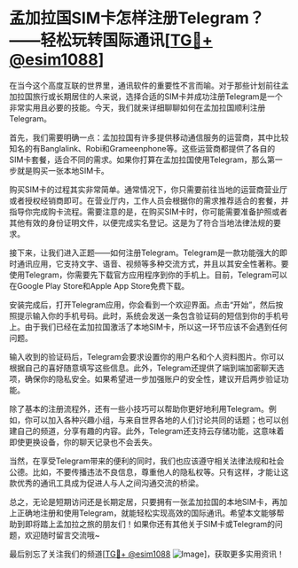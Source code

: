 # 孟加拉国SIM卡怎样注册Telegram？——轻松玩转国际通讯[[TG💪+ @esim1088](https://t.me/s/esim1088)]

在当今这个高度互联的世界里，通讯软件的重要性不言而喻。对于那些计划前往孟加拉国旅行或长期居住的人来说，选择合适的SIM卡并成功注册Telegram是一个非常实用且必要的技能。今天，我们就来详细聊聊如何在孟加拉国顺利注册Telegram。

首先，我们需要明确一点：孟加拉国有许多提供移动通信服务的运营商，其中比较知名的有Banglalink、Robi和Grameenphone等。这些运营商都提供了各自的SIM卡套餐，适合不同的需求。如果你打算在孟加拉国使用Telegram，那么第一步就是购买一张本地SIM卡。

购买SIM卡的过程其实非常简单。通常情况下，你只需要前往当地的运营商营业厅或者授权经销商即可。在营业厅内，工作人员会根据你的需求推荐适合的套餐，并指导你完成购卡流程。需要注意的是，在购买SIM卡时，你可能需要准备护照或者其他有效的身份证明文件，以便完成实名登记。这是为了符合当地法律法规的要求。

接下来，让我们进入正题——如何注册Telegram。Telegram是一款功能强大的即时通讯应用，它支持文字、语音、视频等多种交流方式，并且以其安全性著称。要使用Telegram，你需要先下载官方应用程序到你的手机上。目前，Telegram可以在Google Play Store和Apple App Store免费下载。

安装完成后，打开Telegram应用，你会看到一个欢迎界面。点击“开始”，然后按照提示输入你的手机号码。此时，系统会发送一条包含验证码的短信到你的手机号上。由于我们已经在孟加拉国激活了本地SIM卡，所以这一环节应该不会遇到任何问题。

输入收到的验证码后，Telegram会要求设置你的用户名和个人资料图片。你可以根据自己的喜好随意填写这些信息。此外，Telegram还提供了端到端加密聊天选项，确保你的隐私安全。如果希望进一步加强账户的安全性，建议开启两步验证功能。

除了基本的注册流程外，还有一些小技巧可以帮助你更好地利用Telegram。例如，你可以加入各种兴趣小组，与来自世界各地的人们讨论共同的话题；也可以创建自己的频道，分享有趣的内容。此外，Telegram还支持云存储功能，这意味着即使更换设备，你的聊天记录也不会丢失。

当然，在享受Telegram带来的便利的同时，我们也应该遵守相关法律法规和社会公德。比如，不要传播违法不良信息，尊重他人的隐私权等。只有这样，才能让这款优秀的通讯工具成为促进人与人之间沟通交流的桥梁。

总之，无论是短期访问还是长期定居，只要拥有一张孟加拉国的本地SIM卡，再加上正确地注册和使用Telegram，就能轻松实现高效的国际通讯。希望本文能够帮助到即将踏上孟加拉之旅的朋友们！如果你还有其他关于SIM卡或Telegram的问题，欢迎随时留言交流哦~

最后别忘了关注我们的频道[[TG💪+ @esim1088](https://t.me/s/esim1088) ![Image](https://i.postimg.cc/4NQfJmqS/Snipaste-2025-05-13-00-14-12.png)]，获取更多实用资讯！